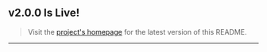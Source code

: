 ## v2.0.0 Is Live!

> Visit the [project's homepage](https://github.com/WJSoftware/wj-config) for the latest version of this README.
---
